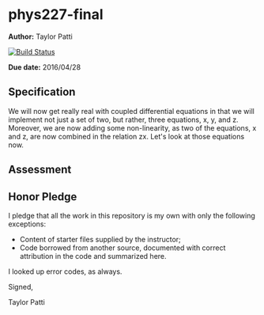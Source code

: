 # phys227-final


**Author:** Taylor Patti

[![Build Status](https://travis-ci.org/chapman-phys227-2016s/phys227-final.svg?branch=master)](https://travis-ci.org/chapman-phys227-2016s/phys227-final)

**Due date:** 2016/04/28

## Specification

We will now get really real with coupled differential equations in that we will implement not just a set of two, but rather, three equations, x, y, and z. Moreover, we are now adding some non-linearity, as two of the equations, x and z, are now combined in the relation zx. Let's look at those equations now.

## Assessment



## Honor Pledge

I pledge that all the work in this repository is my own with only the following exceptions:

* Content of starter files supplied by the instructor;
* Code borrowed from another source, documented with correct attribution in the code and summarized here.

I looked up error codes, as always.

Signed,

Taylor Patti

